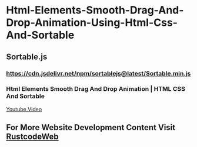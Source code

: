 # Html-Elements-Smooth-Drag-And-Drop-Animation-Using-Html-Css-And-Sortable



## Sortable.js
### https://cdn.jsdelivr.net/npm/sortablejs@latest/Sortable.min.js



### Html Elements Smooth Drag And Drop Animation | HTML CSS And Sortable
[Youtube Video](https://youtu.be/DHg9p-dgSMw)




## For More Website Development Content Visit [RustcodeWeb](https://www.rustcodeweb.com/)
